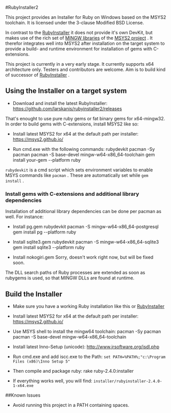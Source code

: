 #RubyInstaller2

This project provides an Installer for Ruby on Windows based on the MSYS2 toolchain.
It is licensed under the 3-clause Modified BSD License.

In contrast to the [RubyInstaller](https://github.com/oneclick/rubyinstaller/) it does not provide it's own DevKit, but makes use of the rich set of [MINGW libraries](https://github.com/Alexpux/MINGW-packages) of the [MSYS2 project](https://msys2.github.io/) .
It therefor integrates well into MSYS2 after installation on the target system to provide a build- and runtime environment for installation of gems with C-extensions.

This project is currently in a very early stage.
It currently supports x64 architecture only.
Testers and contributors are welcome.
Aim is to build kind of successor of [RubyInstaller](https://github.com/oneclick/rubyinstaller/) .

## Using the Installer on a target system

- Download and install the latest RubyInstaller: https://github.com/larskanis/rubyinstaller2/releases

That's enought to use pure ruby gems or fat binary gems for x64-mingw32.
In order to build gems with C-extensions, install MSYS2 like so:

- Install latest MSYS2 for x64 at the default path per installer: https://msys2.github.io/

- Run cmd.exe with the following commands:
    rubydevkit
    pacman -Sy pacman
    pacman -S base-devel mingw-w64-x86_64-toolchain
    gem install your-gem --platform ruby

`rubydevkit` is a cmd script which sets environment variables to enable MSYS commands like `pacman` .
These are automatically set while `gem install` .

### Install gems with C-extensions and additional library dependencies

Installation of additional library dependencies can be done per pacman as well.
For instance:

- Install pg.gem
    rubydevkit
    pacman -S mingw-w64-x86_64-postgresql
    gem install pg --platform ruby

- Install sqlite3.gem
    rubydevkit
    pacman -S mingw-w64-x86_64-sqlite3
    gem install sqlite3 --platform ruby

- Install nokogiri.gem
    Sorry, doesn't work right now, but will be fixed soon.

The DLL search paths of Ruby processes are extended as soon as rubygems is used, so that MINGW DLLs are found at runtime.

## Build the Installer

- Make sure you have a working Ruby installation like this or [RubyInstaller](https://github.com/oneclick/rubyinstaller/)

- Install latest MSYS2 for x64 at the default path per installer: https://msys2.github.io/

- Use MSYS shell to install the mingw64 toolchain:
    pacman -Sy pacman
    pacman -S base-devel mingw-w64-x86_64-toolchain

- Install latest Inno-Setup (unicode): http://www.jrsoftware.org/isdl.php

- Run cmd.exe and add iscc.exe to the Path: ```set PATH=%PATH%;"c:\Program Files (x86)\Inno Setup 5"```

- Then compile and package ruby:
    rake ruby-2.4.0:installer

- If everything works well, you will find: `installer/rubyinstaller-2.4.0-1-x64.exe`

##Known Issues

* Avoid running this project in a PATH containing spaces.
